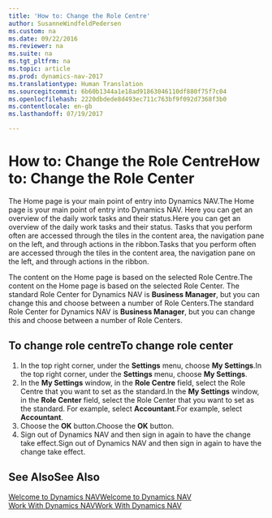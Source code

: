 ```yaml
---
title: 'How to: Change the Role Centre'
author: SusanneWindfeldPedersen
ms.custom: na
ms.date: 09/22/2016
ms.reviewer: na
ms.suite: na
ms.tgt_pltfrm: na
ms.topic: article
ms.prod: dynamics-nav-2017
ms.translationtype: Human Translation
ms.sourcegitcommit: 6b60b1344a1e18ad91863046110df880f75f7c04
ms.openlocfilehash: 2220dbdede8d493ec711c763bf9f092d7368f3b0
ms.contentlocale: en-gb
ms.lasthandoff: 07/19/2017

---
```


# <a name="how-to-change-the-role-center"></a><span data-ttu-id="fdd64-102">How to: Change the Role Centre</span><span class="sxs-lookup"><span data-stu-id="fdd64-102">How to: Change the Role Center</span></span>
<span data-ttu-id="fdd64-103">The Home page is your main point of entry into Dynamics NAV.</span><span class="sxs-lookup"><span data-stu-id="fdd64-103">The Home page is your main point of entry into Dynamics NAV.</span></span> <span data-ttu-id="fdd64-104">Here you can get an overview of the daily work tasks and their status.</span><span class="sxs-lookup"><span data-stu-id="fdd64-104">Here you can get an overview of the daily work tasks and their status.</span></span> <span data-ttu-id="fdd64-105">Tasks that you perform often are accessed through the tiles in the content area, the navigation pane on the left, and through actions in the ribbon.</span><span class="sxs-lookup"><span data-stu-id="fdd64-105">Tasks that you perform often are accessed through the tiles in the content area, the navigation pane on the left, and through actions in the ribbon.</span></span>

<span data-ttu-id="fdd64-106">The content on the Home page is based on the selected Role Centre.</span><span class="sxs-lookup"><span data-stu-id="fdd64-106">The content on the Home page is based on the selected Role Center.</span></span> <span data-ttu-id="fdd64-107">The standard Role Center for Dynamics NAV is **Business Manager**, but you can change this and choose between a number of Role Centers.</span><span class="sxs-lookup"><span data-stu-id="fdd64-107">The standard Role Center for Dynamics NAV is **Business Manager**, but you can change this and choose between a number of Role Centers.</span></span>

## <a name="to-change-role-center"></a><span data-ttu-id="fdd64-108">To change role centre</span><span class="sxs-lookup"><span data-stu-id="fdd64-108">To change role center</span></span>
1. <span data-ttu-id="fdd64-109">In the top right corner, under the **Settings** menu, choose **My Settings**.</span><span class="sxs-lookup"><span data-stu-id="fdd64-109">In the top right corner, under the **Settings** menu, choose **My Settings**.</span></span>
2. <span data-ttu-id="fdd64-110">In the **My Settings** window, in the **Role Centre** field, select the Role Centre that you want to set as the standard.</span><span class="sxs-lookup"><span data-stu-id="fdd64-110">In the **My Settings** window, in the **Role Center** field, select the Role Center that you want to set as the standard.</span></span> <span data-ttu-id="fdd64-111">For example, select **Accountant**.</span><span class="sxs-lookup"><span data-stu-id="fdd64-111">For example, select **Accountant**.</span></span>
3. <span data-ttu-id="fdd64-112">Choose the **OK** button.</span><span class="sxs-lookup"><span data-stu-id="fdd64-112">Choose the **OK** button.</span></span>
4. <span data-ttu-id="fdd64-113">Sign out of Dynamics NAV and then sign in again to have the change take effect.</span><span class="sxs-lookup"><span data-stu-id="fdd64-113">Sign out of Dynamics NAV and then sign in again to have the change take effect.</span></span>

## <a name="see-also"></a><span data-ttu-id="fdd64-114">See Also</span><span class="sxs-lookup"><span data-stu-id="fdd64-114">See Also</span></span>
[<span data-ttu-id="fdd64-115">Welcome to Dynamics NAV</span><span class="sxs-lookup"><span data-stu-id="fdd64-115">Welcome to Dynamics NAV</span></span>](across-get-started.md)  
[<span data-ttu-id="fdd64-116">Work With Dynamics NAV</span><span class="sxs-lookup"><span data-stu-id="fdd64-116">Work With Dynamics NAV</span></span>](ui-work-product.md)  


